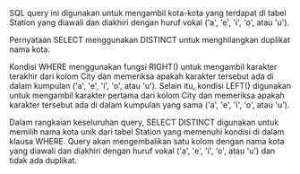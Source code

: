 SQL query ini digunakan untuk mengambil kota-kota yang terdapat di tabel Station yang diawali dan diakhiri dengan huruf vokal ('a', 'e', 'i', 'o', atau 'u').

Pernyataan SELECT menggunakan DISTINCT untuk menghilangkan duplikat nama kota.

Kondisi WHERE menggunakan fungsi RIGHT() untuk mengambil karakter terakhir dari kolom City dan memeriksa apakah karakter tersebut ada di dalam kumpulan ('a', 'e', 'i', 'o', atau 'u'). Selain itu, kondisi LEFT() digunakan untuk mengambil karakter pertama dari kolom City dan memeriksa apakah karakter tersebut ada di dalam kumpulan yang sama ('a', 'e', 'i', 'o', atau 'u').

Dalam rangkaian keseluruhan query, SELECT DISTINCT digunakan untuk memilih nama kota unik dari tabel Station yang memenuhi kondisi di dalam klausa WHERE. Query akan mengembalikan satu kolom dengan nama kota yang diawali dan diakhiri dengan huruf vokal ('a', 'e', 'i', 'o', atau 'u') dan tidak ada duplikat.
